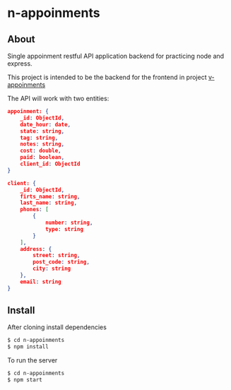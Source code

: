 # n-appoinments

## About

Single appoinment restful API application backend for practicing node and express.

This project is intended to be the backend for the frontend in project [v-appoinments](https://github.com/cardoso-dev/v-appoinments)

The API will work with two entities:

```json
appoinment: {
    _id: ObjectId,
    date_hour: date,
    state: string,
    tag: string,
    notes: string,
    cost: double,
    paid: boolean,
    client_id: ObjectId
}
```

```json
client: {
    _id: ObjectId,
    firts_name: string,
    last_name: string,
    phones: [
        {
            number: string,
            type: string
        }
    ],
    address: {
        street: string,
        post_code: string,
        city: string
    },
    email: string
}

```

## Install

After cloning install dependencies

```bash
$ cd n-appoinments
$ npm install
```

To run the server 

```bash
$ cd n-appoinments
$ npm start
```

